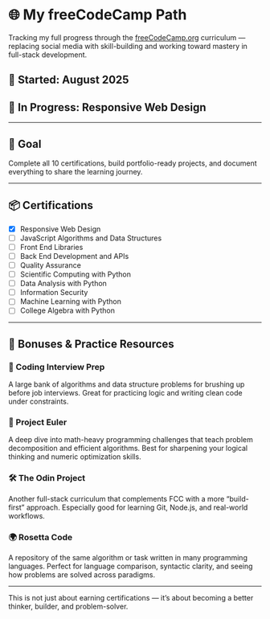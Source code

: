 # 🌐 My freeCodeCamp Path

Tracking my full progress through the [freeCodeCamp.org](https://www.freecodecamp.org/) curriculum — replacing social media with skill-building and working toward mastery in full-stack development.

## 📅 Started: August 2025
## 🔄 In Progress: Responsive Web Design

---

## 🎯 Goal
Complete all 10 certifications, build portfolio-ready projects, and document everything to share the learning journey.

---

## 📦 Certifications

- [x] Responsive Web Design
- [ ] JavaScript Algorithms and Data Structures
- [ ] Front End Libraries
- [ ] Back End Development and APIs
- [ ] Quality Assurance
- [ ] Scientific Computing with Python
- [ ] Data Analysis with Python
- [ ] Information Security
- [ ] Machine Learning with Python
- [ ] College Algebra with Python

---

## 🎁 Bonuses & Practice Resources

### 🧠 Coding Interview Prep
A large bank of algorithms and data structure problems for brushing up before job interviews. Great for practicing logic and writing clean code under constraints.

### 🧮 Project Euler
A deep dive into math-heavy programming challenges that teach problem decomposition and efficient algorithms. Best for sharpening your logical thinking and numeric optimization skills.

### 🛠️ The Odin Project
Another full-stack curriculum that complements FCC with a more “build-first” approach. Especially good for learning Git, Node.js, and real-world workflows.

### 🌍 Rosetta Code
A repository of the same algorithm or task written in many programming languages. Perfect for language comparison, syntactic clarity, and seeing how problems are solved across paradigms.

---

This is not just about earning certifications — it’s about becoming a better thinker, builder, and problem-solver.